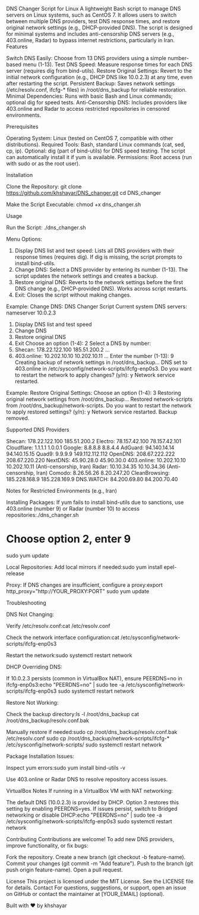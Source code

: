 DNS Changer Script for Linux
A lightweight Bash script to manage DNS servers on Linux systems, such as CentOS 7. It allows users to switch between multiple DNS providers, test DNS response times, and restore original network settings (e.g., DHCP-provided DNS). The script is designed for minimal systems and includes anti-censorship DNS servers (e.g., 403.online, Radar) to bypass internet restrictions, particularly in Iran.
Features

Switch DNS Easily: Choose from 13 DNS providers using a simple number-based menu (1-13).
Test DNS Speed: Measure response times for each DNS server (requires dig from bind-utils).
Restore Original Settings: Revert to the initial network configuration (e.g., DHCP DNS like 10.0.2.3) at any time, even after restarting the script.
Persistent Backup: Saves network settings (/etc/resolv.conf, ifcfg-* files) in /root/dns_backup for reliable restoration.
Minimal Dependencies: Runs with basic Bash and Linux commands; optional dig for speed tests.
Anti-Censorship DNS: Includes providers like 403.online and Radar to access restricted repositories in censored environments.

Prerequisites

Operating System: Linux (tested on CentOS 7, compatible with other distributions).
Required Tools: Bash, standard Linux commands (cat, sed, cp, ip).
Optional: dig (part of bind-utils) for DNS speed testing. The script can automatically install it if yum is available.
Permissions: Root access (run with sudo or as the root user).

Installation

Clone the Repository:
git clone https://github.com/khshayar/DNS_changer.git
cd DNS_changer


Make the Script Executable:
chmod +x dns_changer.sh



Usage

Run the Script:
./dns_changer.sh


Menu Options:

1. Display DNS list and test speed: Lists all DNS providers with their response times (requires dig). If dig is missing, the script prompts to install bind-utils.
2. Change DNS: Select a DNS provider by entering its number (1-13). The script updates the network settings and creates a backup.
3. Restore original DNS: Reverts to the network settings before the first DNS change (e.g., DHCP-provided DNS). Works across script restarts.
4. Exit: Closes the script without making changes.


Example: Change DNS:
DNS Changer Script
Current system DNS servers:
nameserver 10.0.2.3

1. Display DNS list and test speed
2. Change DNS
3. Restore original DNS
4. Exit
Choose an option (1-4): 2
Select a DNS by number:
1. Shecan: 178.22.122.100 185.51.200.2
...
9. 403.online: 10.202.10.10 10.202.10.11
...
Enter the number (1-13): 9
Creating backup of network settings in /root/dns_backup...
DNS set to 403.online in /etc/sysconfig/network-scripts/ifcfg-enp0s3.
Do you want to restart the network to apply changes? (y/n): y
Network service restarted.


Example: Restore Original Settings:
Choose an option (1-4): 3
Restoring original network settings from /root/dns_backup...
Restored network-scripts from /root/dns_backup/network-scripts.
Do you want to restart the network to apply restored settings? (y/n): y
Network service restarted.
Backup removed.



Supported DNS Providers

Shecan: 178.22.122.100 185.51.200.2
Electro: 78.157.42.100 78.157.42.101
Cloudflare: 1.1.1.1 1.0.0.1
Google: 8.8.8.8 8.8.4.4
AdGuard: 94.140.14.14 94.140.15.15
Quad9: 9.9.9.9 149.112.112.112
OpenDNS: 208.67.222.222 208.67.220.220
NextDNS: 45.90.28.0 45.90.30.0
403.online: 10.202.10.10 10.202.10.11 (Anti-censorship, Iran)
Radar: 10.10.34.35 10.10.34.36 (Anti-censorship, Iran)
Comodo: 8.26.56.26 8.20.247.20
CleanBrowsing: 185.228.168.9 185.228.169.9
DNS.WATCH: 84.200.69.80 84.200.70.40

Notes for Restricted Environments (e.g., Iran)

Installing Packages: If yum fails to install bind-utils due to sanctions, use 403.online (number 9) or Radar (number 10) to access repositories:./dns_changer.sh
# Choose option 2, enter 9
sudo yum update


Local Repositories: Add local mirrors if needed:sudo yum install epel-release


Proxy: If DNS changes are insufficient, configure a proxy:export http_proxy="http://YOUR_PROXY:PORT"
sudo yum update



Troubleshooting

DNS Not Changing:

Verify /etc/resolv.conf:cat /etc/resolv.conf


Check the network interface configuration:cat /etc/sysconfig/network-scripts/ifcfg-enp0s3


Restart the network:sudo systemctl restart network




DHCP Overriding DNS:

If 10.0.2.3 persists (common in VirtualBox NAT), ensure PEERDNS=no in ifcfg-enp0s3:echo "PEERDNS=no" | sudo tee -a /etc/sysconfig/network-scripts/ifcfg-enp0s3
sudo systemctl restart network




Restore Not Working:

Check the backup directory:ls -l /root/dns_backup
cat /root/dns_backup/resolv.conf.bak


Manually restore if needed:sudo cp /root/dns_backup/resolv.conf.bak /etc/resolv.conf
sudo cp /root/dns_backup/network-scripts/ifcfg-* /etc/sysconfig/network-scripts/
sudo systemctl restart network




Package Installation Issues:

Inspect yum errors:sudo yum install bind-utils -v


Use 403.online or Radar DNS to resolve repository access issues.



VirtualBox Notes
If running in a VirtualBox VM with NAT networking:

The default DNS (10.0.2.3) is provided by DHCP. Option 3 restores this setting by enabling PEERDNS=yes.
If issues persist, switch to Bridged networking or disable DHCP:echo "PEERDNS=no" | sudo tee -a /etc/sysconfig/network-scripts/ifcfg-enp0s3
sudo systemctl restart network



Contributing
Contributions are welcome! To add new DNS providers, improve functionality, or fix bugs:

Fork the repository.
Create a new branch (git checkout -b feature-name).
Commit your changes (git commit -m "Add feature").
Push to the branch (git push origin feature-name).
Open a pull request.

License
This project is licensed under the MIT License. See the LICENSE file for details.
Contact
For questions, suggestions, or support, open an issue on GitHub or contact the maintainer at [YOUR_EMAIL] (optional).

Built with ❤️ by khshayar
